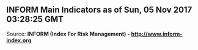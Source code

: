 ## INFORM Main Indicators as of Sun, 05 Nov 2017 03:28:25 GMT

Source: **INFORM (Index For Risk Management) - http://www.inform-index.org**
